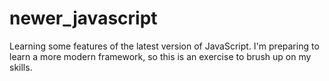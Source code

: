 # newer_javascript
Learning some features of the latest version of JavaScript. I'm preparing to learn a more modern framework, so this is an exercise to brush up on my skills.
